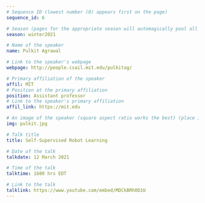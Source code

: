 ```yaml
---
# Sequence ID (lowest number (0) appears first on the page)
sequence_id: 6

# Season (pages for the appropriate season will automagically pool all speakers that gave a talk in the season)
season: winter2021

# Name of the speaker
name: Pulkit Agrawal

# Link to the speaker's webpage
webpage: http://people.csail.mit.edu/pulkitag/

# Primary affiliation of the speaker
affil: MIT
# Position at the primary affiliation
position: Assistant professor
# Link to the speaker's primary affiliation
affil_link: https://mit.edu

# An image of the speaker (square aspect ratio works the best) (place in the `assets/img/speakers` directory)
img: pulkit.jpg

# Talk title
title: Self-Supervised Robot Learning

# Date of the talk
talkdate: 12 March 2021

# Time of the talk
talktime: 1600 hrs EDT

# Link to the talk
talklink: https://www.youtube.com/embed/MDCkBRh0D1U
---
```


<!-- Whatever you write below will be disregarded -->
